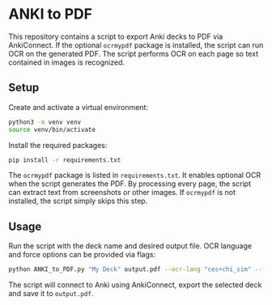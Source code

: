 # ANKI to PDF

This repository contains a script to export Anki decks to PDF via AnkiConnect. If the optional `ocrmypdf` package is installed, the script can run OCR on the generated PDF. The script performs OCR on each page so text contained in images is recognized.

## Setup

Create and activate a virtual environment:

```bash
python3 -m venv venv
source venv/bin/activate
```

Install the required packages:

```bash
pip install -r requirements.txt
```

The `ocrmypdf` package is listed in `requirements.txt`. It enables optional OCR when the script generates the PDF. By processing every page, the script can extract text from screenshots or other images. If `ocrmypdf` is not installed, the script simply skips this step.

## Usage

Run the script with the deck name and desired output file. OCR language and
force options can be provided via flags:

```bash
python ANKI_to_PDF.py "My Deck" output.pdf --ocr-lang "ces+chi_sim" --force-ocr
```

The script will connect to Anki using AnkiConnect, export the selected deck and save it to `output.pdf`.
